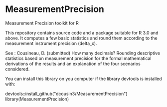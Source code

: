# MeasurementPrecision
Measurement Precision toolkit for R

This repository contains source code and a package suitable for R 3.0 and above. It computes 
a few basic statistics and round them according to the measurement instrument precision (delta_x).

See :
Cousineau, D. (submitted) How many decimals? Rounding descriptive statistics based on 
measurement precision 
for the formal mathematical derivations of the results and an explanation of the four scenarios considered.

You can install this library on you computer if the library devtools is installed with:

devtools::install_github("dcousin3/MeasurementPrecision")
library(MeasurementPrecision)
